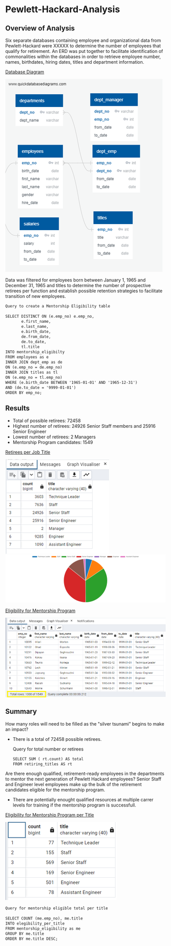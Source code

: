 # Pewlett-Hackard-Analysis

## Overview of Analysis

Six separate databases containing employee and organizational data from Pewlett-Hackard were XXXXX to determine the number of employees that qualify for retirement. An ERD was put together to facilitate identification of commonalities within the databases in order to retrieve employee number, names, birthdates, hiring dates, titles and department information.  

[Database Diagram](EmployeeDB.png)

![ EmployeeDB.png](https://github.com/coralrofa/Pewlett-Hackard-Analysis/blob/main/Pewlett-Hackard-Analysis/Visual%20aids/EmployeeDB.png)

Data was filtered for employees born between January 1, 1965 and December 31, 1965 and titles to  determine the number of prospective retirees per function and establish possible retention strategies to facilitate transition of new employees.  

```
Query to create a Mentorship Eligibility table

SELECT DISTINCT ON (e.emp_no) e.emp_no, 
	   e.first_name,
	   e.last_name,
	   e.birth_date, 
	   de.from_date,
	   de.to_date,
	   tl.title
INTO mentorship_eligibilty
FROM employees as e
INNER JOIN dept_emp as de
ON (e.emp_no = de.emp_no)
INNER JOIN titles as tl
ON (e.emp_no = tl.emp_no)
WHERE (e.birth_date BETWEEN '1965-01-01' AND '1965-12-31')
AND (de.to_date = '9999-01-01')
ORDER BY emp_no;
```
## Results
*	Total of possible retirees: 72458
* Highest number of retirees: 24926 Senior Staff members and 25916 Senior Engineer
*	Lowest number of retirees: 2 Managers
*	Mentorship Program candidates: 1549

[Retirees per Job Title](retiring_titles.PNG)

![retiring_titles.PNG](https://github.com/coralrofa/Pewlett-Hackard-Analysis/blob/main/Pewlett-Hackard-Analysis/Visual%20aids/retiring_titles.PNG)
![ retiring_titles_graph_visualiser-1664499598484](https://github.com/coralrofa/Pewlett-Hackard-Analysis/blob/main/Pewlett-Hackard-Analysis/Visual%20aids/retiring_titles_graph_visualiser-1664499598484.png)

[Eligibility for Mentorship Program](mentorship_elegibility.png)

![ mentorship_elegibility.png ](https://github.com/coralrofa/Pewlett-Hackard-Analysis/blob/main/Pewlett-Hackard-Analysis/Visual%20aids/mentorship_elegibility.png)

## Summary
How many roles will need to be filled as the "silver tsunami" begins to make an impact?

*	There is a total of 72458 possible retirees.

    Query for total number or retirees
    ```
    SELECT SUM ( rt.count) AS total
    FROM retiring_titles AS rt
    ```

Are there enough qualified, retirement-ready employees in the departments to mentor the next generation of Pewlett Hackard employees?
Senior Staff and Engineer level employees make up the bulk of the retirement candidates eligible for the mentorship program. 

* There are potentially enought qualified resources at multiple carrer levels for training if the mentorship program is successfull. 

[Eligibility for Mentorship Program per Title]( elegibility_per_title.png)

![ elegibility_per_title.png](https://github.com/coralrofa/Pewlett-Hackard-Analysis/blob/main/Pewlett-Hackard-Analysis/Visual%20aids/elegibility_per_title.png)

```
Query for mentorship eligible total per title

SELECT COUNT (me.emp_no), me.title
INTO elegibility_per_title
FROM mentorship_eligibility as me
GROUP BY me.title
ORDER BY me.title DESC;
```
